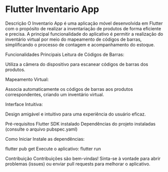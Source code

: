 # Flutter Inventario App

Descrição
O Inventario App é uma aplicação móvel desenvolvida em Flutter com o propósito de realizar a inventariação de produtos de forma eficiente e precisa. A principal funcionalidade do aplicativo é permitir a realização do inventário virtual por meio do mapeamento de códigos de barras, simplificando o processo de contagem e acompanhamento do estoque.

Funcionalidades Principais
Leitura de Códigos de Barras:

Utiliza a câmera do dispositivo para escanear códigos de barras dos produtos.

Mapeamento Virtual:

Associa automaticamente os códigos de barras aos produtos correspondentes, criando um inventário virtual.

Interface Intuitiva:

Design amigável e intuitivo para uma experiência do usuário eficaz.

Pré-requisitos
Flutter SDK instalado
Dependências do projeto instaladas (consulte o arquivo pubspec.yaml)

Como Iniciar
Instale as dependências:

flutter pub get
Execute o aplicativo:
flutter run

Contribuição
Contribuições são bem-vindas! Sinta-se à vontade para abrir problemas (issues) ou enviar pull requests para melhorar o aplicativo.
